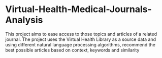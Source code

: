 # Virtual-Health-Medical-Journals-Analysis

This project aims to ease access to those topics and articles of a related journal. The project uses the Virtual Health Library as a source data and using different natural language processing algorithms, recommend the best possible articles based on context, keywords and similarity
